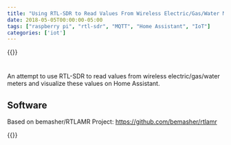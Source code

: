 ```yaml
---
title: "Using RTL-SDR to Read Values From Wireless Electric/Gas/Water Meters"
date: 2018-05-05T00:00:00-05:00
tags: ["raspberry pi", "rtl-sdr", "MQTT", "Home Assistant", "IoT"]
categories: ['iot']
---
```


{{<youtube lkEfJkDTQIQ>}}

#

An attempt to use RTL-SDR to read values from wireless electric/gas/water meters and visualize these values on Home Assistant.

## Software

Based on bemasher/RTLAMR Project: https://github.com/bemasher/rtlamr

{{<gist debsahu ee33914e8dea896ff3956f02970e38b9>}}